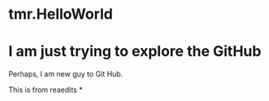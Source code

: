 # tmr.HelloWorld

# I am just trying to explore the GitHub

Perhaps, I am new guy to Git Hub.

This is from reaedits *
